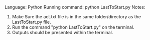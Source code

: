 Language: Python
Running command: python LastToStart.py
Notes: 
1. Make Sure the act.txt file is in the same folder/directory as the LastToStart.py file.
2. Run the command "python LastToStart.py" on the terminal.
3. Outputs should be presented within the terminal.